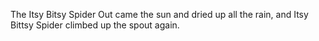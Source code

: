 The Itsy Bitsy Spider
Out came the sun and dried up all the rain,
and Itsy Bittsy Spider climbed up the spout again.
